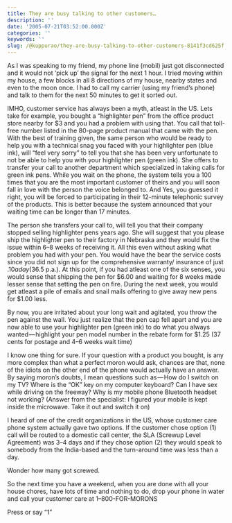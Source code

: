 ```yaml
---
title: They are busy talking to other customers…
description: ''
date: '2005-07-21T03:52:00.000Z'
categories: ''
keywords: ''
slug: /@kuppurao/they-are-busy-talking-to-other-customers-8141f3cd625f
---
```


As I was speaking to my friend, my phone line (mobil) just got disconnected and it would not ‘pick up’ the signal for the next 1 hour. I tried moving within my house, a few blocks in all 8 directions of my house, nearby states and even to the moon once. I had to call my carrier (using my friend’s phone) and talk to them for the next 50 minutes to get it sorted out.

IMHO, customer service has always been a myth, atleast in the US. Lets take for example, you bought a “highlighter pen” from the office product store nearby for $3 and you had a problem with using that. You call that toll-free number listed in the 80-page product manual that came with the pen. With the best of training given, the same person who would be ready to help you with a technical snag you faced with your highlighter pen (blue ink), will “feel very sorry” to tell you that she has been very unfortunate to not be able to help you with your highlighter pen (green ink). She offers to transfer your call to another department which specialized in taking calls for green ink pens. While you wait on the phone, the system tells you a 100 times that you are the most important customer of theirs and you will soon fall in love with the person the voice belonged to. And Yes, you guessed it right, you will be forced to participating in their 12-minute telephonic survey of the products. This is better because the system announced that your waiting time can be longer than 17 minutes.

The person she transfers your call to, will tell you that their company stopped selling highlighter pens years ago. She will suggest that you please ship the highlighter pen to their factory in Nebraska and they would fix the issue within 6–8 weeks of receiving it. All this even without asking what problem you had with your pen. You would have the bear the service costs since you did not sign up for the comprehensive warranty/ insurance of just $.10 a day ($36.5 p.a.). At this point, if you had atleast one of the six senses, you would sense that shipping the pen for $6.00 and waiting for 8 weeks made lesser sense that setting the pen on fire. During the next week, you would get atleast a pile of emails and snail mails offering to give away new pens for $1.00 less.

By now, you are irritated about your long wait and agitated, you throw the pen against the wall. You just realize that the pen cap fell apart and you are now able to use your highlighter pen (green ink) to do what you always wanted — highlight your pen model number in the rebate form for $1.25 (37 cents for postage and 4–6 weeks wait time)

I know one thing for sure. If your question with a product you bought, is any more complex than what a perfect moron would ask, chances are that, none of the idiots on the other end of the phone would actually have an answer. By saying moron’s doubts, I mean questions such as — How do I switch on my TV? Where is the “OK” key on my computer keyboard? Can I have sex while driving on the freeway? Why is my mobile phone Bluetooth headset not working? (Answer from the specialist: I figured your mobile is kept inside the microwave. Take it out and switch it on)

I heard of one of the credit organizations in the US, whose customer care phone system actually gave two options. If the customer chose option (1) call will be routed to a domestic call center, the SLA (Screwup Level Agreement) was 3–4 days and if they chose option (2) they would speak to somebody from the India-based and the turn-around time was less than a day.

Wonder how many got screwed.

So the next time you have a weekend, when you are done with all your house chores, have lots of time and nothing to do, drop your phone in water and call your customer care at 1–800-FOR-MORONS

Press or say “1”